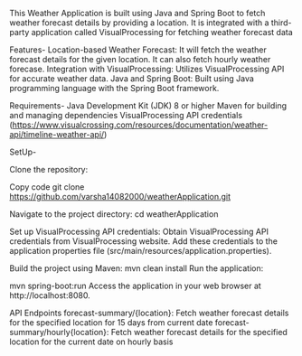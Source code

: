 This Weather Application is built using Java and Spring Boot to fetch weather forecast details by providing a location. It is integrated with a third-party application called VisualProcessing for fetching weather forecast data


Features-
Location-based Weather Forecast: It will fetch the weather forecast details for the given location. It can also fetch hourly weather forecase.
Integration with VisualProcessing: Utilizes VisualProcessing API for accurate weather data.
Java and Spring Boot: Built using Java programming language with the Spring Boot framework.


Requirements-
Java Development Kit (JDK) 8 or higher
Maven for building and managing dependencies
VisualProcessing API credentials (https://www.visualcrossing.com/resources/documentation/weather-api/timeline-weather-api/)


SetUp-

Clone the repository:

Copy code
git clone https://github.com/varsha14082000/weatherApplication.git

Navigate to the project directory:
cd weatherApplication

Set up VisualProcessing API credentials:
Obtain  VisualProcessing API credentials from VisualProcessing website.
Add these credentials to the application properties file (src/main/resources/application.properties).

Build the project using Maven:
mvn clean install
Run the application:

mvn spring-boot:run
Access the application in your web browser at http://localhost:8080.


API Endpoints
forecast-summary/{location}: Fetch weather forecast details for the specified location for 15 days from current date
forecast-summary/hourly{location}: Fetch weather forecast details for the specified location for the current date on hourly basis


